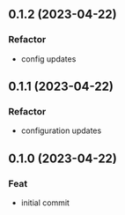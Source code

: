 ## 0.1.2 (2023-04-22)

### Refactor

- config updates

## 0.1.1 (2023-04-22)

### Refactor

- configuration updates

## 0.1.0 (2023-04-22)

### Feat

- initial commit
